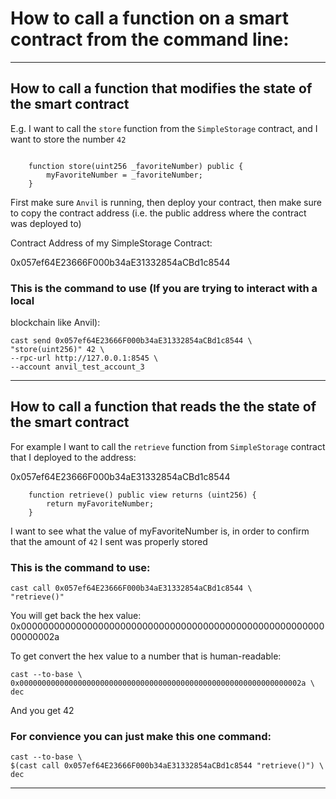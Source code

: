 # How to call a function on a smart contract from the command line:

_______________________________________________________________________________

## How to call a function that modifies the state of the smart contract

E.g. I want to call the `store` function from the `SimpleStorage` contract,
and I want to store the number `42`

```solidity

    function store(uint256 _favoriteNumber) public {
        myFavoriteNumber = _favoriteNumber;
    }

```

First make sure `Anvil` is running, then deploy your contract,
then make sure to copy the contract address (i.e. the public address where
the contract was deployed to)

Contract Address of my SimpleStorage Contract:

0x057ef64E23666F000b34aE31332854aCBd1c8544


### This is the command to use (If you are trying to interact with a local
blockchain like Anvil):

```
cast send 0x057ef64E23666F000b34aE31332854aCBd1c8544 \
"store(uint256)" 42 \
--rpc-url http://127.0.0.1:8545 \
--account anvil_test_account_3

```

_______________________________________________________________________________

## How to call a function that reads the the state of the smart contract

For example I want to call the `retrieve` function from `SimpleStorage`
contract that I deployed to the address:

0x057ef64E23666F000b34aE31332854aCBd1c8544

```solidity
    function retrieve() public view returns (uint256) {
        return myFavoriteNumber;
    }
```

I want to see what the value of myFavoriteNumber is, in order to confirm that
the amount of `42` I sent was properly stored

### This is the command to use:

```
cast call 0x057ef64E23666F000b34aE31332854aCBd1c8544 \
"retrieve()" 
```

You will get back the hex value:
0x000000000000000000000000000000000000000000000000000000000000002a

To get convert the hex value to a number that is human-readable:

```
cast --to-base \
0x000000000000000000000000000000000000000000000000000000000000002a \
dec
```
And you get 42

### For convience you can just make this one command:

```
cast --to-base \
$(cast call 0x057ef64E23666F000b34aE31332854aCBd1c8544 "retrieve()") \
dec
```


_______________________________________________________________________________


